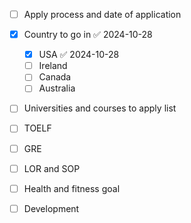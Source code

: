 
- [ ] Apply process and date of application
- [x] Country to go in ✅ 2024-10-28
	- [x] USA ✅ 2024-10-28
	- [ ] Ireland
	- [ ] Canada 
	- [ ] Australia 
- [ ] Universities and courses to apply list 
- [ ] TOELF 
- [ ] GRE 
- [ ] LOR and SOP 
- [ ] Health and fitness goal
- [ ] Development 





